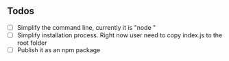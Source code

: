 ## Todos

- [ ] Simplify the command line, currently it is "node <filename>"
- [ ] Simplify installation process. Right now user need to copy index.js to the root folder
- [ ] Publish it as an npm package
